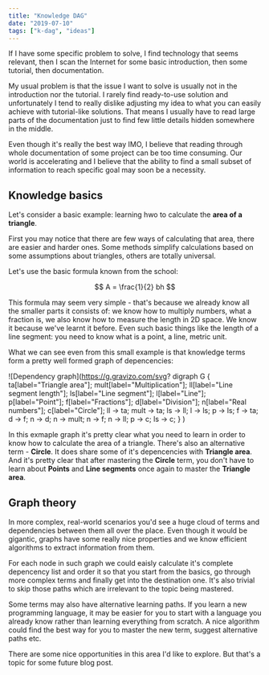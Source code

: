 ```yaml
---
title: "Knowledge DAG"
date: "2019-07-10"
tags: ["k-dag", "ideas"]
---
```



If I have some specific problem to solve, I find technology that
seems relevant, then I scan the Internet for some
basic introduction, then some tutorial, then documentation.

My usual problem is that the issue I want to solve is usually not in the
introduction nor the tutorial. I rarely find ready-to-use solution
and unfortunately I tend to really dislike adjusting my idea to what you can easily
achieve with tutorial-like solutions. That means I usually have to
read large parts of the documentation just to find few little
details hidden somewhere in the middle.

Even though it's really the best way IMO, I believe that reading through
whole documentation of some project can be too time consuming. Our world is 
accelerating and I believe that the ability to find a small subset of
information to reach specific goal may soon be a necessity.

Knowledge basics
----------------

Let's consider a basic example: learning hwo to calculate the **area of a triangle**.

First you may notice that there are few ways of calculating that area,
there are easier and harder ones. Some methods simplify calculations
based on some assumptions about triangles, others are totally universal.

Let's use the basic formula known from the school:

$$
A = \frac{1}{2} bh
$$

This formula may seem very simple - that's because we already know all the smaller
parts it consists of: we know how to multiply numbers, what a fraction is,
we also know how to measure the length in 2D space. We know it because we've learnt
it before. Even such basic things like the length of a line segment: you need to know 
what is a point, a line, metric unit.

What we can see even from this small example is that knowledge terms form a pretty
well formed graph of depencencies:

![Dependency graph](https://g.gravizo.com/svg?
digraph G {
    ta[label="Triangle area"];
    mult[label="Multiplication"];
    ll[label="Line segment length"];
    ls[label="Line segment"];
    l[label="Line"];
    p[label="Point"];
    f[label="Fractions"];
    d[label="Division"];
    n[label="Real numbers"];
    c[label="Circle"];
    ll -> ta;
    mult -> ta;
    ls -> ll;
    l -> ls;
    p -> ls;
    f -> ta;
    d -> f;
    n -> d;
    n -> mult;
    n -> f;
    n -> ll;
    p -> c;
    ls -> c;
}
)

In this exmaple graph it's pretty clear what you need to learn in order to know
how to calculate the area of a triangle. There's also an alternative term - **Circle**.
It does share some of it's depencencies with **Triangle area**.
And it's pretty clear that after mastering the **Circle** term,
you don't have to learn about **Points** and **Line segments** once again to master
the **Triangle area**.

Graph theory
------------

In more complex, real-world scenarios you'd see a huge cloud of terms and 
dependencies between them all over the place. Even though it would be gigantic,
graphs have some really nice properties and we know efficient algorithms to
extract information from them.

For each node in such graph we could 
eaisly calculate it's complete depencency list and order it so that you start from
the basics, go through more complex terms and finally get into the destination one. 
It's also trivial to skip those paths which are irrelevant to the topic
being mastered.

Some terms may also have alternative learning paths. If you learn a new programming
language, it may be easier for you to start with a language you already know
rather than learning everything from scratch. A nice algorithm could find the best way
for you to master the new term, suggest alternative paths etc.

There are some nice opportunities in this area I'd like to explore. But that's a topic
for some future blog post.
